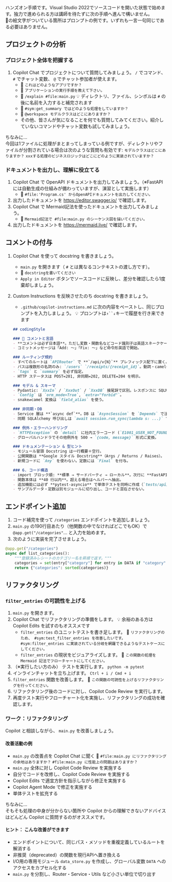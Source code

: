 ハンズオン手順です。Visual Studio 2022でソースコードを開いた状態で始めます。独力で進められる方は講師を待たずに次の手順へ進んで構いません。  
💬の絵文字がついている箇所はプロンプトの例です。いずれも一言一句同じである必要はありません。

## プロジェクトの分析

### プロジェクト全体を把握する

1. Copilot Chat でプロジェクトについて質問してみましょう。 `/` でコマンド、 `#` でチャット変数、 `@` でチャット参加者が使えます。
    - 💬 `これはどのようなアプリですか？`
    - 💬 `アプリケーションの実行手順を教えて下さい。`
    - 💬 `/explain #file:main.py` :bulb: ディレクトリ、ファイル、シンボルは `#` の後に名前を入力すると補完されます
    - 💬 `#sym:get_summary ではどのような処理をしていますか？`
    - 💬 `@workspace モデルクラスはどこにありますか？`
    - その他、皆さんが気になることを何でも質問してみてください。紹介していないコマンドやチャット変数も試してみましょう。

ちなみに…  
今回は1ファイルに処理がまとまってしまっている例ですが、ディレクトリやファイルが分割されている場合は次のような質問も有効です: `モデルクラスはどこにありますか？` `xxxする処理のビジネスロジックはどこにどのように実装されていますか？`

### ドキュメントを出力し、理解に役立てる

1. Copilot Chat で OpenAPI ドキュメントを出力してみましょう。（※FastAPIには自動生成の仕組みが備わっていますが、演習として実施します）
    - 💬 `#file:'Program.cs' からOpenAPIドキュメントを出力してください。`
1. 出力したドキュメントを https://editor.swagger.io/ で確認します。
1. Copilot Chat で Mermaid記法を使ったドキュメントを出力してみましょう。
    - 💬 `Mermaid記法で #file:main.py のシーケンス図を描いてください。` 
1. 出力したドキュメントを https://mermaid.live/ で確認します。

## コメントの付与

1. Copilot Chat を使って docstring を書きましょう。
    - `main.py` を開きます（ `#` とは異なるコンテキストの渡し方です）。
    - 💬 `docstringを書いてください` 
    - `Apply in Editor` ボタンでソースコードに反映し、差分を確認したら1度棄却しましょう。
1. Custom Instructions を反映させたのち docstring を書きましょう。
    - `.github/copilot-instructions.md` に次の内容をペーストし、同じプロンプトを入力しましょう。 :bulb: プロンプトは`↑``↓`キーで履歴を行き来できます

    ```markdown
    ## codingStyle

    ### 📝 コメントと言語
    - **コメントは必ず日本語**。ただし変数・関数名などコード識別子は英語スネークケース。  
    - コミットメッセージは「Add: 〜」「Fix: 〜」など命令形英語で開始。

    ### ルーティング規約
    - すべてのルートは `APIRouter` で **`/api/v{N}`** プレフィックス配下に置く。  
    - パスは複数形の名詞のみ: `/users` `/receipts/{receipt_id}`。動詞・camelCase は禁止。  
    - `tags` と `summary` を必ず指定。  
    - HTTP ステータスは POST=201, 非同期=202, DELETE=204 を明示。

    ### モデル & スキーマ
    - Pydantic: `XxxIn` / `XxxOut` / `XxxDB` 接尾辞で区別。レスポンスに SQLModel は直接使わない。  
    - `Config` は `orm_mode=True`, `extra="forbid"`。  
    - snake⇄camel 変換は `field_alias` を使う。

    ### 非同期・DB
    - Service 層は **`async def`**。DB は `AsyncSession` を `Depends` で注入。  
    - 同期 SQLAlchemy 呼び出しは `await session.run_sync(lambda s: ...)` でラップ。

    ### 例外・エラーハンドリング
    - `HTTPException` の `detail` に社内エラーコード (`E1001_USER_NOT_FOUND` 等) を含める。  
    - グローバルハンドラでその他例外を 500 → `{code, message}` 形式に変換。

    ### ドキュメンテーション & 型ヒント
    - モジュール冒頭 Docstring は一行概要＋空行。  
    - 公開関数は **Google スタイル Docstring**（Args / Returns / Raises）。  
    - 新規コードに `Any` を使わない。定数には `Final` を付与。

    ### 6. コード構造
    - import ブロック順: **標準 → サードパーティ → ローカル**。次行に **FastAPI 関連** を配置。  
    - 関数本体は **40 行以内**。超える場合はヘルパーへ抽出。  
    - 追加機能には必ず **pytest-asyncio** で単体テストを同時に作成（`tests/api/test_*.py`）。  
    - サンプルデータ・定数は別モジュールに切り出し、コードと混在させない。

## エンドポイント追加

1. コード補完を使って `/categories` エンドポイントを追加しましょう。
1. `main.py` の190行目あたり（他関数の中でなければどこでもOK）で `@app.get("/categories"`... と入力を始めます。
1. 次のように実装を完了させましょう。
```python
@app.get("/categories")
async def list_categories():
    """登録済みレシートのカテゴリー名を昇順で返す。"""
    categories = set(entry["category"] for entry in DATA if "category" in entry)
    return {"categories": sorted(categories)}
```

## リファクタリング

### `filter_entries` の可読性を上げる

1. `main.py` を開きます。
1. Copilot Chat でリファクタリングの準備をします。 :bulb: 余裕のある方は Copilot Edits を試すのもオススメです
    - `filter_entries` のユニットテストを書き足します。 💬 `リファクタリングのため、 #sym:test_filter_entries を改善したいです。 #sym:filter_entries に実装されている分岐を網羅できるようなテストケースにしてください。`
    - `filter_entries` の現状をビジュアライズします。 💬 `この関数の処理を Mermaid 記法でフローチャートにしてください。`
1. （※実行したい方のみ） テストを実行します。 `python -m pytest`
1. インラインチャットを立ち上げます。 `Ctrl + i / Cmd + i`
1. `filter_entries` 関数を改善します。 💬 `この関数の可読性を上げるリファクタリングを行ってください。`
1. リファクタリング後のコードに対し、Copilot Code Review を実行します。
1. 再度テスト実行やフローチャート化を実施し、リファクタリングの成功を確認します。

### ワーク：リファクタリング

Copilot と相談しながら、 `main.py` を改善しましょう。

#### 改善活動の例

- `main.py` の改善点を Copilot Chat に聞く 💬 `#file:main.py にリファクタリングの余地はありますか？` `#file:main.py に性能上の問題はありますか？`
- `main.py` 全体に対し Copilot Code Review を実施する
- 自分でコードを改修し、Copilot Code Review を実施する
- Copilot Edits で適宜方針を指示しながら修正を実施する
- Copilot Agent Mode で修正を実施する
- 単体テストを拡充する

ちなみに…  
そもそも処理の中身が分からない箇所や Copilot からの理解できないアドバイスはどんどん Copilot に質問するのがオススメです。

#### ヒント： こんな改善ができます

- エンドポイントについて、同じパス・メソッドを重複定義しているルートを解消する
- 非推奨（deprecated）の関数を現行APIへ置き換える
- I/O用の専用モジュール `data_store.py` を作成し、グローバル変数 `DATA` へのアクセスをカプセル化する
- `main.py` を分割し、Router・Service・Utils など小さい単位で切り出す